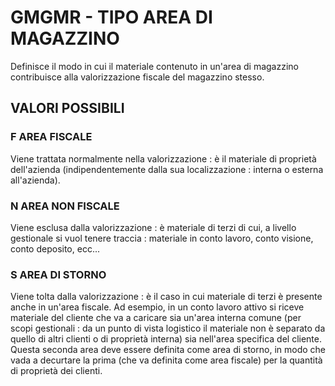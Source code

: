 # GMGMR     -  TIPO AREA DI MAGAZZINO
Definisce il modo in cui il materiale contenuto in un'area di magazzino contribuisce alla valorizzazione fiscale del
magazzino stesso.

## VALORI POSSIBILI

### F AREA FISCALE
Viene trattata normalmente nella valorizzazione :  è il materiale di proprietà dell'azienda (indipendentemente dalla sua
localizzazione :  interna o esterna all'azienda).

### N AREA NON FISCALE
Viene esclusa dalla valorizzazione :  è materiale di terzi di cui, a livello gestionale si vuol tenere traccia : 
materiale in conto lavoro, conto visione, conto deposito, ecc...

### S AREA DI STORNO
Viene tolta dalla valorizzazione :  è il caso in cui materiale di terzi è presente anche in un'area fiscale. Ad esempio,
in un conto lavoro attivo si riceve materiale del cliente che va a caricare sia un'area interna comune (per scopi
gestionali :  da un punto di vista logistico il materiale non è separato da quello di altri clienti o di proprietà
interna) sia nell'area specifica del cliente. Questa seconda area deve essere definita come area di storno, in modo
che vada a decurtare la prima (che va definita come area fiscale) per la quantità di proprietà dei clienti.
